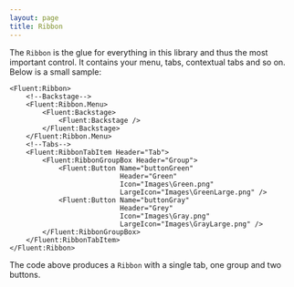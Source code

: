 ```yaml
---
layout: page
title: Ribbon
---
```


The `Ribbon` is the glue for everything in this library and thus the most important control.
It contains your menu, tabs, contextual tabs and so on.
Below is a small sample:

```xaml
<Fluent:Ribbon>
    <!--Backstage-->
    <Fluent:Ribbon.Menu>
        <Fluent:Backstage>
            <Fluent:Backstage />
        </Fluent:Backstage>
    </Fluent:Ribbon.Menu>
    <!--Tabs-->
    <Fluent:RibbonTabItem Header="Tab">
        <Fluent:RibbonGroupBox Header="Group">
            <Fluent:Button Name="buttonGreen" 
                           Header="Green"
                           Icon="Images\Green.png"
                           LargeIcon="Images\GreenLarge.png" />
            <Fluent:Button Name="buttonGray" 
                           Header="Grey" 
                           Icon="Images\Gray.png"
                           LargeIcon="Images\GrayLarge.png" />
        </Fluent:RibbonGroupBox>
    </Fluent:RibbonTabItem>
</Fluent:Ribbon>
```

The code above produces a `Ribbon` with a single tab, one group and two buttons.
